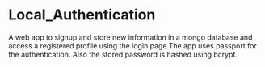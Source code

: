 # Local_Authentication
A web app to signup and store new information in a mongo database and access a registered profile using the login page.The app uses passport for the authentication. Also the stored password is hashed using bcrypt.
